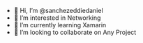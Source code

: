 - 👋 Hi, I’m @sanchezeddiedaniel
- 👀 I’m interested in Networking
- 🌱 I’m currently learning Xamarin
- 💞️ I’m looking to collaborate on Any Project


<!---
This is a ✨ special ✨ repository because its `README.md` (this file) appears on your GitHub profile.
You can click the Preview link to take a look at your changes.
--->
